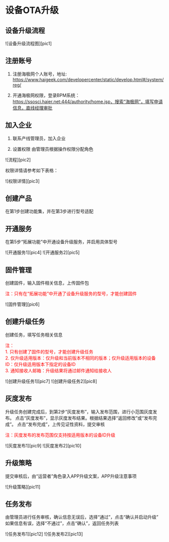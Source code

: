 # 设备OTA升级

## 设备升级流程

![设备升级流程图][pic1]

## 注册账号

1)	注册海极网个人账号，地址: 
	https://www.haigeek.com/developercenter/static/develop.html#/system/reg/

2)	开通海极网权限，登录BPM系统： 
	https://ssosci.haier.net:444/authority/home.jsp，搜索“海极网”，填写申请信息，直线经理审批


## 加入企业

1)	联系产线管理员，加入企业

2)	设置权限
由管理员根据操作权限分配角色

![流程][pic2]

权限详情请参考如下表格：

![权限详情][pic3]


## 创建产品

在第1步创建功能集，并在第3步进行型号适配


## 开通服务

在第5步“拓展功能”中开通设备升级服务，并启用具体型号

![开通服务1][pic4]
![开通服务2][pic5]


## 固件管理

创建固件，输入固件相关信息，上传固件包

<font color='red'> 注：只有在“拓展功能”中开通了设备升级服务的型号，才能创建固件 </font>

![固件管理][pic6]

## 创建升级任务

创建任务，填写任务相关信息

<font color='red'>
注：</br>
1.	只有创建了固件的型号，才能创建升级任务</br>2.	仅升级适用版本：仅升级和当前版本不相同的版本；仅升级适用版本的设备ID：仅升级适用版本下指定的设备ID </br>3.	通知接收人邮箱：升级结果将通过邮件通知给接收人</br>
 </font>

![创建升级任务1][pic7]
![创建升级任务2][pic8]

## 灰度发布

升级任务创建完成后，到第2步“灰度发布”，输入发布范围，进行小范围灰度发布。
点击“灰度发布”，显示灰度发布结果。根据结果选择“返回修改”或“发布完成”。
点击“发布完成”，上传见证性资料，提交审核

<font color='red'>
注：灰度发布的发布范围仅支持按适用版本的设备ID升级
 </font>

![灰度发布1][pic9]
![灰度发布2][pic10]


## 升级策略

提交审核后，由“运营者”角色录入APP升级文案，APP升级注意事项

![升级策略][pic11]


## 任务发布
由管理员进行任务审核，确认信息无误后，选择“通过”，点击“确认并启动升级”
如果信息有误，选择“不通过”，点击“确认”，返回任务列表

![任务发布1][pic12]
![任务发布2][pic13]




[^-^]:常用图片注释
[pic1]:../_media/_OTA/pic1.png
[pic2]:../_media/_OTA/pic2.png
[pic3]:../_media/_OTA/pic3.png
[pic4]:../_media/_OTA/pic4.png
[pic5]:../_media/_OTA/pic5.png
[pic6]:../_media/_OTA/pic6.png
[pic7]:../_media/_OTA/pic7.png
[pic8]:../_media/_OTA/pic8.png
[pic9]:../_media/_OTA/pic9.png
[pic10]:../_media/_OTA/pic10.png
[pic11]:../_media/_OTA/pic11.png
[pic12]:../_media/_OTA/pic12.png
[pic13]:../_media/_OTA/pic13.png


